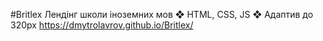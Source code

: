 #Britlex
Лендінг школи іноземних мов ❖ HTML, CSS, JS ❖ Адаптив до 320px
https://dmytrolavrov.github.io/Britlex/
